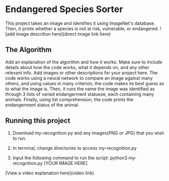 # Endangered Species Sorter

This project takes an image and identifies it using ImageNet's database. Then, it prints whether a species is not at risk, vulnerable, or endangered.
![add image descrition here](direct image link here)

## The Algorithm

Add an explanation of the algorithm and how it works. Make sure to include details about how the code works, what it depends on, and any other relevant info. Add images or other descriptions for your project here. 
The code works using a neural network to compare an image against many others, and using values in many criterion, the code makes its best guess as to what the image is. Then, it runs the name the image was identified as through 3 lists of varied endangerment statuese, each containing many animals. Finally, using list comprehension, the code prints the endangerment status of the animal.

## Running this project

1. Download my-recognition.py and any images(PNG or JPG) that you wish to run.
   
2. In terminal, change directories to access my-recognition.py
   
3. Input the following command to run the script:
    python3 my-recognition.py [YOUR IMAGE HERE]
   
[View a video explanation here](video link)
